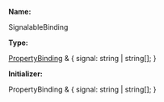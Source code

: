 **Name:**

SignalableBinding

**Type:**

[PropertyBinding](https://gitbook-18.gitbook.io/au//runtime/binding/property-binding/classes/propertybinding) & {
signal: string | string[];
}

**Initializer:**

PropertyBinding & {
signal: string | string[];
}

